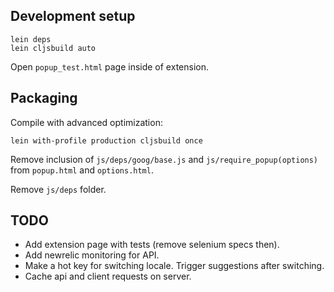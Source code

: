 ## Development setup
```
lein deps
lein cljsbuild auto
```

Open `popup_test.html` page inside of extension.

## Packaging
Compile with advanced optimization:
```
lein with-profile production cljsbuild once
```

Remove inclusion of `js/deps/goog/base.js` and `js/require_popup(options)`
from `popup.html` and `options.html`.

Remove `js/deps` folder.

## TODO
- Add extension page with tests (remove selenium specs then).
- Add newrelic monitoring for API.
- Make a hot key for switching locale. Trigger suggestions after switching.
- Cache api and client requests on server.
